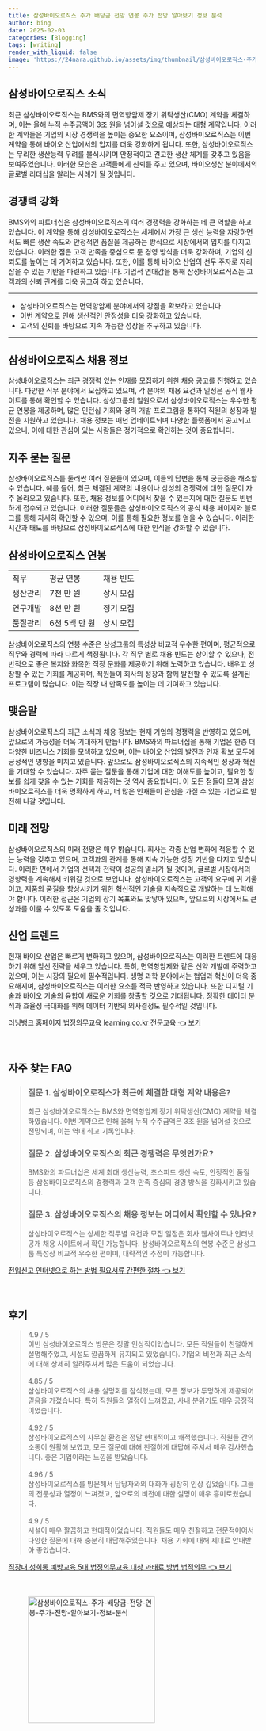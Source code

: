 ```yaml
---
title: 삼성바이오로직스 주가 배당금 전망 연봉 주가 전망 알아보기 정보 분석
author: bing
date: 2025-02-03
categories: [Blogging]
tags: [writing]
render_with_liquid: false
image: 'https://24nara.github.io/assets/img/thumbnail/삼성바이오로직스-주가-배당금-전망-연봉-주가-전망-알아보기-정보-분석.webp'
---
```



<h2 id='삼성바이오로직스_소식'>삼성바이오로직스 소식</h2>

<p>최근 삼성바이오로직스는 BMS와의 면역항암제 장기 위탁생산(CMO) 계약을 체결하며, 이는 올해 누적 수주금액이 3조 원을 넘어설 것으로 예상되는 대형 계약입니다. 이러한 계약들은 기업의 시장 경쟁력을 높이는 중요한 요소이며, 삼성바이오로직스는 이번 계약을 통해 바이오 산업에서의 입지를 더욱 강화하게 됩니다. 또한, 삼성바이오로직스는 무리한 생산능력 우려를 불식시키며 안정적이고 견고한 생산 체계를 갖추고 있음을 보여주었습니다. 이러한 모습은 고객들에게 신뢰를 주고 있으며, 바이오생산 분야에서의 글로벌 리더십을 알리는 사례가 될 것입니다.</p>

<h2 id='경쟁력_강화'>경쟁력 강화</h2>

<p>BMS와의 파트너십은 삼성바이오로직스의 여러 경쟁력을 강화하는 데 큰 역할을 하고 있습니다. 이 계약을 통해 삼성바이오로직스는 세계에서 가장 큰 생산 능력을 자랑하면서도 빠른 생산 속도와 안정적인 품질을 제공하는 방식으로 시장에서의 입지를 다지고 있습니다. 이러한 점은 고객 만족을 중심으로 둔 경영 방식을 더욱 강화하며, 기업의 신뢰도를 높이는 데 기여하고 있습니다. 또한, 이를 통해 바이오 산업의 선두 주자로 자리 잡을 수 있는 기반을 마련하고 있습니다. 기업적 연대감을 통해 삼성바이오로직스는 고객과의 신뢰 관계를 더욱 공고히 하고 있습니다.</p>

<hr />

<ul>
    <li>삼성바이오로직스는 면역항암제 분야에서의 강점을 확보하고 있습니다.</li>
    <li>이번 계약으로 인해 생산적인 안정성을 더욱 강화하고 있습니다.</li>
    <li>고객의 신뢰를 바탕으로 지속 가능한 성장을 추구하고 있습니다.</li>
</ul>

<hr />

<h2 id='채용정보'>삼성바이오로직스 채용 정보</h2>

<p>삼성바이오로직스는 최근 경쟁력 있는 인재를 모집하기 위한 채용 공고를 진행하고 있습니다. 다양한 직무 분야에서 모집하고 있으며, 각 분야의 채용 요건과 일정은 공식 웹사이트를 통해 확인할 수 있습니다. 삼성그룹의 일원으로서 삼성바이오로직스는 우수한 평균 연봉을 제공하며, 많은 인턴십 기회와 경력 개발 프로그램을 통하여 직원의 성장과 발전을 지원하고 있습니다. 채용 정보는 매년 업데이트되며 다양한 플랫폼에서 공고되고 있으니, 이에 대한 관심이 있는 사람들은 정기적으로 확인하는 것이 중요합니다.</p>

<h2 id='자주_묻는_질문'>자주 묻는 질문</h2>

<p>삼성바이오로직스를 둘러싼 여러 질문들이 있으며, 이들의 답변을 통해 궁금증을 해소할 수 있습니다. 예를 들어, 최근 체결된 계약의 내용이나 삼성의 경쟁력에 대한 질문이 자주 올라오고 있습니다. 또한, 채용 정보를 어디에서 찾을 수 있는지에 대한 질문도 빈번하게 접수되고 있습니다. 이러한 질문들은 삼성바이오로직스의 공식 채용 페이지와 블로그를 통해 자세히 확인할 수 있으며, 이를 통해 필요한 정보를 얻을 수 있습니다. 이러한 시간과 태도를 바탕으로 삼성바이오로직스에 대한 인식을 강화할 수 있습니다.</p>

<h2 id='삼성바이오로직스_연봉'>삼성바이오로직스 연봉</h2>

<table>
    <tr>
        <td>직무</td>
        <td>평균 연봉</td>
        <td>채용 빈도</td>
    </tr>
    <tr>
        <td>생산관리</td>
        <td>7천 만 원</td>
        <td>상시 모집</td>
    </tr>
    <tr>
        <td>연구개발</td>
        <td>8천 만 원</td>
        <td>정기 모집</td>
    </tr>
    <tr>
        <td>품질관리</td>
        <td>6천 5백 만 원</td>
        <td>상시 모집</td>
    </tr>
</table>

<p>삼성바이오로직스의 연봉 수준은 삼성그룹의 특성상 비교적 우수한 편이며, 평균적으로 직무와 경력에 따라 다르게 책정됩니다. 각 직무 별로 채용 빈도는 상이할 수 있으나, 전반적으로 좋은 복지와 화목한 직장 문화를 제공하기 위해 노력하고 있습니다. 배우고 성장할 수 있는 기회를 제공하며, 직원들이 회사의 성장과 함께 발전할 수 있도록 설계된 프로그램이 많습니다. 이는 직장 내 만족도를 높이는 데 기여하고 있습니다.</p>

<h2 id='맺음말'>맺음말</h2>

<p>삼성바이오로직스의 최근 소식과 채용 정보는 현재 기업의 경쟁력을 반영하고 있으며, 앞으로의 가능성을 더욱 기대하게 만듭니다. BMS와의 파트너십을 통해 기업은 한층 더 다양한 비즈니스 기회를 모색하고 있으며, 이는 바이오 산업의 발전과 인재 확보 모두에 긍정적인 영향을 미치고 있습니다. 앞으로도 삼성바이오로직스의 지속적인 성장과 혁신을 기대할 수 있습니다. 자주 묻는 질문을 통해 기업에 대한 이해도를 높이고, 필요한 정보를 쉽게 찾을 수 있는 기회를 제공하는 것 역시 중요합니다. 이 모든 점들이 모여 삼성바이오로직스를 더욱 명확하게 하고, 더 많은 인재들이 관심을 가질 수 있는 기업으로 발전해 나갈 것입니다.</p>

<h2 id='미래_전망'>미래 전망</h2>

<p>삼성바이오로직스의 미래 전망은 매우 밝습니다. 회사는 각종 산업 변화에 적응할 수 있는 능력을 갖추고 있으며, 고객과의 관계를 통해 지속 가능한 성장 기반을 다지고 있습니다. 이러한 면에서 기업의 선택과 전략이 성공의 열쇠가 될 것이며, 글로벌 시장에서의 영향력을 계속해서 키워갈 것으로 보입니다. 삼성바이오로직스는 고객의 요구에 귀 기울이고, 제품의 품질을 향상시키기 위한 혁신적인 기술을 지속적으로 개발하는 데 노력해야 합니다. 이러한 접근은 기업의 장기 목표와도 맞닿아 있으며, 앞으로의 시장에서도 큰 성과를 이룰 수 있도록 도움을 줄 것입니다.</p>

<h2 id='산업_트렌드'>산업 트렌드</h2>

<p>현재 바이오 산업은 빠르게 변화하고 있으며, 삼성바이오로직스는 이러한 트렌드에 대응하기 위해 앞선 전략을 세우고 있습니다. 특히, 면역항암제와 같은 신약 개발에 주력하고 있으며, 이는 시장의 필요에 필수적입니다. 생명 과학 분야에서는 협업과 혁신이 더욱 중요해지며, 삼성바이오로직스는 이러한 요소를 적극 반영하고 있습니다. 또한 디지털 기술과 바이오 기술의 융합이 새로운 기회를 창출할 것으로 기대됩니다. 정확한 데이터 분석과 효율성 극대화를 위해 데이터 기반의 의사결정도 필수적일 것입니다.</p>


<p><a class="click-button" title="러닝뱅크 홈페이지 법정의무교육 learning.co.kr 전문교육" href="https://24nara.github.io/posts/%EB%9F%AC%EB%8B%9D%EB%B1%85%ED%81%AC-%ED%99%88%ED%8E%98%EC%9D%B4%EC%A7%80-%EB%B2%95%EC%A0%95%EC%9D%98%EB%AC%B4%EA%B5%90%EC%9C%A1-learning.co.kr-%EC%A0%84%EB%AC%B8%EA%B5%90%EC%9C%A1/" rel="dofollow">러닝뱅크 홈페이지 법정의무교육 learning.co.kr 전문교육 👈 보기</a></p><br>
<h2 id='자주_찾는_FAQ'>자주 찾는 FAQ</h2>
<div itemscope="" itemtype="https://schema.org/FAQPage"> 
<blockquote> 
<div itemscope="" itemprop="mainEntity" itemtype="https://schema.org/Question"> 
<h3 itemprop="name">질문 1. 삼성바이오로직스가 최근에 체결한 대형 계약 내용은?</h3> 
<div itemscope="" itemprop="acceptedAnswer" itemtype="https://schema.org/Answer"> 
<span itemprop="text"> 
<p>최근 삼성바이오로직스는 BMS와 면역항암제 장기 위탁생산(CMO) 계약을 체결하였습니다. 이번 계약으로 인해 올해 누적 수주금액은 3조 원을 넘어설 것으로 전망되며, 이는 역대 최고 기록입니다.</p> 
</span> 
</div> 
</div> 

<div itemscope="" itemprop="mainEntity" itemtype="https://schema.org/Question"> 
<h3 itemprop="name">질문 2. 삼성바이오로직스의 최근 경쟁력은 무엇인가요?</h3> 
<div itemscope="" itemprop="acceptedAnswer" itemtype="https://schema.org/Answer"> 
<span itemprop="text"> 
<p>BMS와의 파트너십은 세계 최대 생산능력, 초스피드 생산 속도, 안정적인 품질 등 삼성바이오로직스의 경쟁력과 고객 만족 중심의 경영 방식을 강화시키고 있습니다.</p> 
</span> 
</div> 
</div> 

<div itemscope="" itemprop="mainEntity" itemtype="https://schema.org/Question"> 
<h3 itemprop="name">질문 3. 삼성바이오로직스의 채용 정보는 어디에서 확인할 수 있나요?</h3> 
<div itemscope="" itemprop="acceptedAnswer" itemtype="https://schema.org/Answer"> 
<span itemprop="text"> 
<p>삼성바이오로직스는 상세한 직무별 요건과 모집 일정은 회사 웹사이트나 인터넷 공개 채용 사이트에서 확인 가능합니다. 삼성바이오로직스의 연봉 수준은 삼성그룹 특성상 비교적 우수한 편이며, 대략적인 추정이 가능합니다.</p> 
</span> 
</div> 
</div> 

</blockquote> 
</div>
<p><a class="click-button" title="전입신고 인터넷으로 하는 방법 필요서류 간편한 절차" href="https://24nara.github.io/posts/%EC%A0%84%EC%9E%85%EC%8B%A0%EA%B3%A0-%EC%9D%B8%ED%84%B0%EB%84%B7%EC%9C%BC%EB%A1%9C-%ED%95%98%EB%8A%94-%EB%B0%A9%EB%B2%95-%ED%95%84%EC%9A%94%EC%84%9C%EB%A5%98-%EA%B0%84%ED%8E%B8%ED%95%9C-%EC%A0%88%EC%B0%A8/" rel="dofollow">전입신고 인터넷으로 하는 방법 필요서류 간편한 절차 👈 보기</a></p><br>
<h2 id='후기'>후기</h2>
<div itemscope itemtype="https://schema.org/Product">
  <blockquote>
  <div itemprop="review" itemscope itemtype="https://schema.org/Review">
      <div itemprop="reviewRating" itemscope itemtype="https://schema.org/Rating"> <span itemprop="ratingValue">4.9</span> / <span itemprop="bestRating">5</span> </div>
      <span itemprop="reviewBody">이번 삼성바이오로직스 방문은 정말 인상적이었습니다. 모든 직원들이 친절하게 설명해주었고, 시설도 깔끔하게 유지되고 있었습니다. 기업의 비전과 최근 소식에 대해 상세히 알려주셔서 많은 도움이 되었습니다.</span>
  </div>
  <br>
  <div itemprop="review" itemscope itemtype="https://schema.org/Review">
      <div itemprop="reviewRating" itemscope itemtype="https://schema.org/Rating"> <span itemprop="ratingValue">4.85</span> / <span itemprop="bestRating">5</span> </div>
      <span itemprop="reviewBody">삼성바이오로직스의 채용 설명회를 참석했는데, 모든 정보가 투명하게 제공되어 믿음을 가졌습니다. 특히 직원들의 열정이 느껴졌고, 사내 분위기도 매우 긍정적이었습니다.</span>
  </div>
  <br>
  <div itemprop="review" itemscope itemtype="https://schema.org/Review">
      <div itemprop="reviewRating" itemscope itemtype="https://schema.org/Rating"> <span itemprop="ratingValue">4.92</span> / <span itemprop="bestRating">5</span> </div>
      <span itemprop="reviewBody">삼성바이오로직스의 사무실 환경은 정말 현대적이고 쾌적했습니다. 직원들 간의 소통이 원활해 보였고, 모든 질문에 대해 친절하게 대답해 주셔서 매우 감사했습니다. 좋은 기업이라는 느낌을 받았습니다.</span>
  </div>
  <br>
  <div itemprop="review" itemscope itemtype="https://schema.org/Review">
      <div itemprop="reviewRating" itemscope itemtype="https://schema.org/Rating"> <span itemprop="ratingValue">4.96</span> / <span itemprop="bestRating">5</span> </div>
      <span itemprop="reviewBody">삼성바이오로직스를 방문해서 담당자와의 대화가 굉장히 인상 깊었습니다. 그들의 전문성과 열정이 느껴졌고, 앞으로의 비전에 대한 설명이 매우 흥미로웠습니다.</span>
  </div>
  <br>
  <div itemprop="review" itemscope itemtype="https://schema.org/Review">
      <div itemprop="reviewRating" itemscope itemtype="https://schema.org/Rating"> <span itemprop="ratingValue">4.9</span> / <span itemprop="bestRating">5</span> </div>
      <span itemprop="reviewBody">시설이 매우 깔끔하고 현대적이었습니다. 직원들도 매우 친절하고 전문적이어서 다양한 질문에 대해 충분히 대답해주었습니다. 채용 기회에 대해 제대로 안내받아 좋았습니다.</span>
  </div>
  </blockquote>
</div>
<p><a class="click-button" title="직장내 성희롱 예방교육 5대 법정의무교육 대상 과태료 방법 법적의무" href="https://24nara.github.io/posts/%EC%A7%81%EC%9E%A5%EB%82%B4-%EC%84%B1%ED%9D%AC%EB%A1%B1-%EC%98%88%EB%B0%A9%EA%B5%90%EC%9C%A1-5%EB%8C%80-%EB%B2%95%EC%A0%95%EC%9D%98%EB%AC%B4%EA%B5%90%EC%9C%A1-%EB%8C%80%EC%83%81-%EA%B3%BC%ED%83%9C%EB%A3%8C-%EB%B0%A9%EB%B2%95-%EB%B2%95%EC%A0%81%EC%9D%98%EB%AC%B4/" rel="dofollow">직장내 성희롱 예방교육 5대 법정의무교육 대상 과태료 방법 법적의무 👈 보기</a></p><br>
<figure class="image"><img src="https://24nara.github.io/assets/img/thumbnail/삼성바이오로직스-주가-배당금-전망-연봉-주가-전망-알아보기-정보-분석.webp" alt="삼성바이오로직스-주가-배당금-전망-연봉-주가-전망-알아보기-정보-분석" width="256" height="256"></figure>